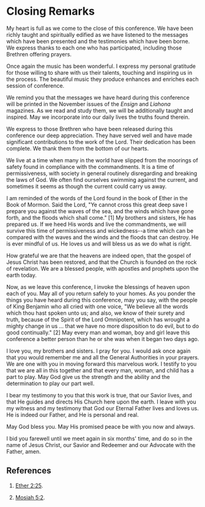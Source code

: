 # Closing Remarks

My heart is full as we come to the close of this conference. We have been
richly taught and spiritually edified as we have listened to the messages
which have been presented and the testimonies which have been borne. We
express thanks to each one who has participated, including those Brethren
offering prayers.

Once again the music has been wonderful. I express my personal gratitude for
those willing to share with us their talents, touching and inspiring us in the
process. The beautiful music they produce enhances and enriches each session
of conference.

We remind you that the messages we have heard during this conference will be
printed in the November issues of the _Ensign_ and _Liahona_ magazines. As we
read and study them, we will be additionally taught and inspired. May we
incorporate into our daily lives the truths found therein.

We express to those Brethren who have been released during this conference our
deep appreciation. They have served well and have made significant
contributions to the work of the Lord. Their dedication has been complete. We
thank them from the bottom of our hearts.

We live at a time when many in the world have slipped from the moorings of
safety found in compliance with the commandments. It is a time of
permissiveness, with society in general routinely disregarding and breaking
the laws of God. We often find ourselves swimming against the current, and
sometimes it seems as though the current could carry us away.

I am reminded of the words of the Lord found in the book of Ether in the Book
of Mormon. Said the Lord, "Ye cannot cross this great deep save I prepare you
against the waves of the sea, and the winds which have gone forth, and the
floods which shall come." [1]  My brothers and sisters, He has prepared us. If
we heed His words and live the commandments, we will survive this time of
permissiveness and wickedness--a time which can be compared with the waves and
the winds and the floods that can destroy. He is ever mindful of us. He loves
us and will bless us as we do what is right.

How grateful we are that the heavens are indeed open, that the gospel of Jesus
Christ has been restored, and that the Church is founded on the rock of
revelation. We are a blessed people, with apostles and prophets upon the earth
today.

Now, as we leave this conference, I invoke the blessings of heaven upon each
of you. May all of you return safely to your homes. As you ponder the things
you have heard during this conference, may you say, with the people of King
Benjamin who all cried with one voice, "We believe all the words which thou
hast spoken unto us; and also, we know of their surety and truth, because of
the Spirit of the Lord Omnipotent, which has wrought a mighty change in us ...
that we have no more disposition to do evil, but to do good continually." [2]
May every man and woman, boy and girl leave this conference a better person
than he or she was when it began two days ago.

I love you, my brothers and sisters. I pray for you. I would ask once again
that you would remember me and all the General Authorities in your prayers. We
are one with you in moving forward this marvelous work. I testify to you that
we are all in this together and that every man, woman, and child has a part to
play. May God give us the strength and the ability and the determination to
play our part well.

I bear my testimony to you that this work is true, that our Savior lives, and
that He guides and directs His Church here upon the earth. I leave with you my
witness and my testimony that God our Eternal Father lives and loves us. He is
indeed our Father, and He is personal and real.

May God bless you. May His promised peace be with you now and always.

I bid you farewell until we meet again in six months' time, and do so in the
name of Jesus Christ, our Savior and Redeemer and our Advocate with the
Father, amen.

## References

  1.   [Ether 2:25](https://www.lds.org/scriptures/bofm/ether/2.25?lang=eng#24).

  2.   [Mosiah 5:2](https://www.lds.org/scriptures/bofm/mosiah/5.2?lang=eng#1).

